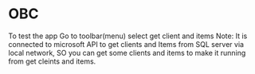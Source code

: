 # OBC
To test the app 
Go to toolbar(menu) 
select get client and items
Note: It is connected to microsoft API to get clients and Items from SQL server via local network, SO you can get some clients and items to make it running from get cleints and items.
